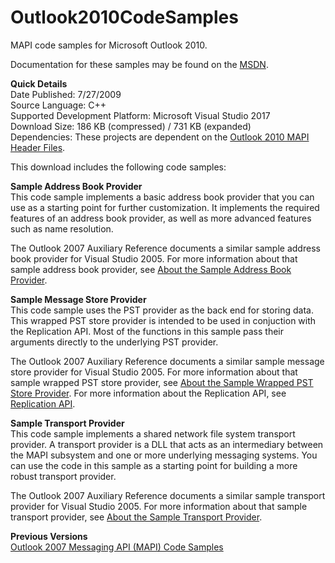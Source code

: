 # Outlook2010CodeSamples
MAPI code samples for Microsoft Outlook 2010.

Documentation for these samples may be found on the [MSDN](http://msdn.microsoft.com/en-us/library/cc839588(office.14).aspx).

**Quick Details**  
Date Published: 7/27/2009  
Source Language: C++  
Supported Development Platform: Microsoft Visual Studio 2017  
Download Size: 186 KB (compressed) / 731 KB (expanded)  
Dependencies: These projects are dependent on the [Outlook 2010 MAPI Header Files](http://www.microsoft.com/downloads/details.aspx?FamilyID=f8d01fc8-f7b5-4228-baa3-817488a66db1).

This download includes the following code samples:

**Sample Address Book Provider**  
This code sample implements a basic address book provider that you can use as a starting point for further customization. It implements the required features of an address book provider, as well as more advanced features such as name resolution. 

The Outlook 2007 Auxiliary Reference documents a similar sample address book provider for Visual Studio 2005. For more information about that sample address book provider, see [About the Sample Address Book Provider](http://msdn.microsoft.com/en-us/library/bb821134.aspx).

**Sample Message Store Provider**  
This code sample uses the PST provider as the back end for storing data. This wrapped PST store provider is intended to be used in conjuction with the Replication API. Most of the functions in this sample pass their arguments directly to the underlying PST provider. 

The Outlook 2007 Auxiliary Reference documents a similar sample message store provider for Visual Studio 2005. For more information about that sample wrapped PST store provider, see [About the Sample Wrapped PST Store Provider](http://msdn.microsoft.com/en-us/library/bb821132.aspx). For more information about the Replication API, see [Replication API](http://msdn.microsoft.com/en-us/library/cc160702.aspx).

**Sample Transport Provider**  
This code sample implements a shared network file system transport provider. A transport provider is a DLL that acts as an intermediary between the MAPI subsystem and one or more underlying messaging systems. You can use the code in this sample as a starting point for building a more robust transport provider.

The Outlook 2007 Auxiliary Reference documents a similar sample transport provider for Visual Studio 2005. For more information about that sample transport provider, see [About the Sample Transport Provider](http://msdn.microsoft.com/en-us/library/bb820970.aspx).

**Previous Versions**  
[Outlook 2007 Messaging API (MAPI) Code Samples](https://github.com/stephenegriffin/Outlook2007CodeSamples)

